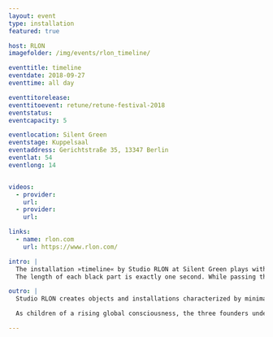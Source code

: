 ```yaml
---
layout: event
type: installation
featured: true

host: RLON
imagefolder: /img/events/rlon_timeline/

eventtitle: timeline
eventdate: 2018-09-27
eventtime: all day

eventtitorelease:
eventtitoevent: retune/retune-festival-2018
eventstatus:
eventcapacity: 5

eventlocation: Silent Green
eventstage: Kuppelsaal
eventaddress: Gerichtstraße 35, 13347 Berlin
eventlat: 54
eventlong: 14


videos:
  - provider:
    url:
  - provider:
    url:

links:
  - name: rlon.com
    url: https://www.rlon.com/

intro: |
  The installation »timeline« by Studio RLON at Silent Green plays with our perception of time and space. An endless string is spanned on several pulleys across the cupola of the former crematorium. Two parts of the rope are black, the rest is white. A motor keeps the string in constant movement, causing the black parts of the string to continuously cross the room like a ray of light.
  The length of each black part is exactly one second. While passing through long distances as a straight line, the seconds appears to be slow and content. Other passages require quick shifts of direction and the perception changes to fast and sudden movements.

outro: |
  Studio RLON creates objects and installations characterized by minimal aesthetics, playful interactions and poetic motions. Their works arise out of an particular interest in meta physics, spatial cognition and experiments with materials and processes.

  As children of a rising global consciousness, the three founders understand design as one way to widen our imagination of the future and to encourage individual and confident constructions of realities: «the future is less a shadow of yesterday than a reflection of now. what we think, is what we get. so let us think sassy, brave and juicy. let us connect the dots not straight but curved. we believe we can contribute to such a liquid thinking, by crafting interactions and narrating stories that trigger awareness and reward curiosity with the tools of design and the soul of art».

---
```

